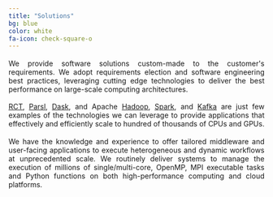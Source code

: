 ```yaml
---
title: "Solutions"
bg: blue
color: white
fa-icon: check-square-o
---
```


<!-- # Solutions -->

<p style="text-align: justify; text-justify: inter-character margin-bottom: 0.75em; margin-top: 1.25em;"> We provide software solutions custom-made to the customer's requirements. We adopt requirements election and software engineering best practices, leveraging cutting edge technologies to deliver the best performance on large-scale computing architectures.</p>

<p style="text-align: justify; text-justify: inter-character margin-bottom: 0.75em; margin-top: 1.25em;"><a href="https://radical-cybertools.github.io/">RCT</a>, <a href="https://parsl-project.org/">Parsl</a>, <a href="https://dask.org/">Dask</a>, and Apache <a href="https://hadoop.apache.org/">Hadoop</a>, <a href="https://spark.apache.org/">Spark</a>, and <a href="https://kafka.apache.org/">Kafka</a> are just few examples of the technologies we can leverage to provide applications that effectively and efficiently scale to hundred of thousands of CPUs and GPUs.</p>

<p style="text-align: justify; text-justify: inter-character margin-bottom: 0.75em; margin-top: 1.25em;">We have the knowledge and experience to offer tailored middleware and user-facing applications to execute heterogeneous and dynamic workflows at unprecedented scale. We routinely deliver systems to manage the execution of millions of single/multi-core, OpenMP, MPI executable tasks and Python functions on both high-performance computing and cloud platforms.</p>